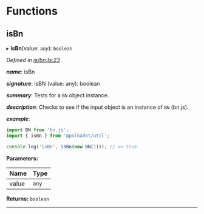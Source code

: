 

# Functions

<a id="isbn"></a>

##  isBn

▸ **isBn**(value: *`any`*): `boolean`

*Defined in [is/bn.ts:23](https://github.com/polkadot-js/common/blob/cd7f644/packages/util/src/is/bn.ts#L23)*

*__name__*: isBn

*__signature__*: isBN (value: any): boolean

*__summary__*: Tests for a `BN` object instance.

*__description__*: Checks to see if the input object is an instance of `BN` (bn.js).

*__example__*:   

```javascript
import BN from 'bn.js';
import { isBn } from '@polkadot/util';

console.log('isBn', isBn(new BN(1))); // => true
```

**Parameters:**

| Name | Type |
| ------ | ------ |
| value | `any` |

**Returns:** `boolean`

___


